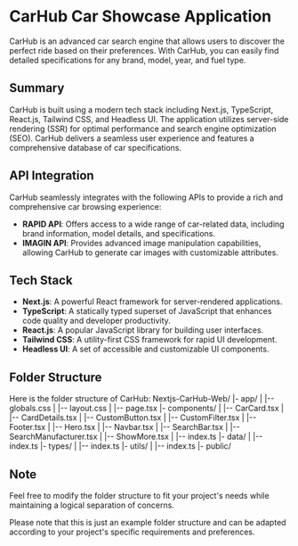 # CarHub Car Showcase Application

CarHub is an advanced car search engine that allows users to discover the perfect ride based on their preferences. With CarHub, you can easily find detailed specifications for any brand, model, year, and fuel type.

## Summary

CarHub is built using a modern tech stack including Next.js, TypeScript, React.js, Tailwind CSS, and Headless UI. The application utilizes server-side rendering (SSR) for optimal performance and search engine optimization (SEO). CarHub delivers a seamless user experience and features a comprehensive database of car specifications.

## API Integration

CarHub seamlessly integrates with the following APIs to provide a rich and comprehensive car browsing experience:

- **RAPID API**: Offers access to a wide range of car-related data, including brand information, model details, and specifications.
- **IMAGIN API**: Provides advanced image manipulation capabilities, allowing CarHub to generate car images with customizable attributes.

## Tech Stack

- **Next.js**: A powerful React framework for server-rendered applications.
- **TypeScript**: A statically typed superset of JavaScript that enhances code quality and developer productivity.
- **React.js**: A popular JavaScript library for building user interfaces.
- **Tailwind CSS**: A utility-first CSS framework for rapid UI development.
- **Headless UI**: A set of accessible and customizable UI components.

## Folder Structure

Here is the folder structure of CarHub:
Nextjs-CarHub-Web/
|- app/
|  |-- globals.css
|  |-- layout.css
|  |-- page.tsx
|- components/
|  |-- CarCard.tsx
|  |-- CardDetails.tsx
|  |-- CustomButton.tsx
|  |-- CustomFilter.tsx
|  |-- Footer.tsx
|  |-- Hero.tsx
|  |-- Navbar.tsx
|  |-- SearchBar.tsx
|  |-- SearchManufacturer.tsx
|  |-- ShowMore.tsx
|  |-- index.ts
|- data/
|  |-- index.ts
|- types/
|  |-- index.ts
|- utils/
|  |-- index.ts
|- public/

## Note
Feel free to modify the folder structure to fit your project's needs while maintaining a logical separation of concerns.

Please note that this is just an example folder structure and can be adapted according to your project's specific requirements and preferences.